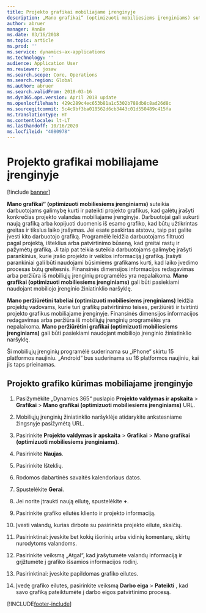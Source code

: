 ```yaml
---
title: Projekto grafikai mobiliajame įrenginyje
description: „Mano grafikai“ (optimizuoti mobiliesiems įrenginiams) suteikia darbuotojams galimybę kurti ir pateikti projekto grafikus, kad galėtų įrašyti konkrečias projekto valandas mobiliajame įrenginyje.
author: abruer
manager: AnnBe
ms.date: 03/16/2018
ms.topic: article
ms.prod: ''
ms.service: dynamics-ax-applications
ms.technology: ''
audience: Application User
ms.reviewer: josaw
ms.search.scope: Core, Operations
ms.search.region: Global
ms.author: abruer
ms.search.validFrom: 2018-03-16
ms.dyn365.ops.version: April 2018 update
ms.openlocfilehash: 429c289c4ec653b81a1c5302b788db8c8ad26d8c
ms.sourcegitcommit: 5c4c9bf3ba018562d6cb3443c01d550489c415fa
ms.translationtype: HT
ms.contentlocale: lt-LT
ms.lasthandoff: 10/16/2020
ms.locfileid: "4080978"
---
```

# <a name="project-timesheets-on-a-mobile-device"></a>Projekto grafikai mobiliajame įrenginyje

[!include [banner](../includes/banner.md)]

**Mano grafikai“ (optimizuoti mobiliesiems įrenginiams)** suteikia darbuotojams galimybę kurti ir pateikti projekto grafikus, kad galėtų įrašyti konkrečias projekto valandas mobiliajame įrenginyje. Darbuotojai gali sukurti naują grafiką arba kopijuoti duomenis iš esamo grafiko, kad būtų užtikrintas greitas ir tikslus laiko įrašymas. Jei esate paskirtas atstovu, taip pat galite įvesti kito darbuotojo grafiką. Programėlė leidžia darbuotojams filtruoti pagal projektą, išteklius arba patvirtinimo būseną, kad greitai rastų ir pažymėtų grafiką. Ji taip pat teikia suteikia darbuotojams galimybę įrašyti parankinius, kurie įrašo projekto ir veiklos informaciją į grafiką. Įrašyti parankiniai gali būti naudojami būsimiems grafikams kurti, kad laiko įvedimo procesas būtų greitesnis. Finansinės dimensijos informacijos redagavimas arba peržiūra iš mobiliųjų įrenginių programėlės yra nepalaikoma. **Mano grafikai (optimizuoti mobiliesiems įrenginiams)** gali būti pasiekiami naudojant mobiliojo įrenginio žiniatinklio naršyklę.

**Mano peržiūrėtini tabeliai (optimizuoti mobiliesiems įrenginiams)** leidžia projektų vadovams, kurie turi grafikų patvirtinimo teises, peržiūrėti ir tvirtinti projekto grafikus mobiliajame įrenginyje. Finansinės dimensijos informacijos redagavimas arba peržiūra iš mobiliųjų įrenginių programėlės yra nepalaikoma. **Mano peržiūrėtini grafikai (optimizuoti mobiliesiems įrenginiams)** gali būti pasiekiami naudojant mobiliojo įrenginio žiniatinklio naršyklę.

Ši mobiliųjų įrenginių programėlė suderinama su „iPhone“ skirtu 15 platformos naujiniu.
„Android“ bus suderinama su 16 platformos naujiniu, kai jis taps prieinamas.

## <a name="create-a-project-timesheet-on-your-mobile-device"></a>Projekto grafiko kūrimas mobiliajame įrenginyje

1.  Pasižymėkite „Dynamics 365“ puslapio **Projekto valdymas ir apskaita** \> **Grafikai** \> **Mano grafikai (optimizuoti mobiliesiems įrenginiams)** URL.

2.  Mobiliųjų įrenginių žiniatinklio naršyklėje atidarykite ankstesniame žingsnyje pasižymėtą URL.
 
3.  Pasirinkite **Projekto valdymas ir apskaita** \> **Grafikai** \> **Mano grafikai (optimizuoti mobiliesiems įrenginiams)**.

4.  Pasirinkite **Naujas**.

5.  Pasirinkite Išteklių.

6.  Rodomos dabartinės savaitės kalendoriaus datos.

7.  Spustelėkite **Gerai**.

8.  Jei norite įtraukti naują eilutę, spustelėkite **+**.

9.  Pasirinkite grafiko eilutės kliento ir projekto informaciją.

10. Įvesti valandų, kurias dirbote su pasirinkta projekto eilute, skaičių.

11. Pasirinktinai: įveskite bet kokių išorinių arba vidinių komentarų, skirtų nurodytoms valandoms.

12. Pasirinkite veiksmą „Atgal“, kad įrašytumėte valandų informaciją ir grįžtumėte į grafiko išsamios informacijos rodinį.

13. Pasirinktinai: įveskite papildomas grafiko eilutes.

14. Įvedę grafiko eilutes, pasirinkite veiksmą **Darbo eiga** \> **Pateikti** , kad savo grafiką pateiktumėte į darbo eigos patvirtinimo procesą.


[!INCLUDE[footer-include](../includes/footer-banner.md)]